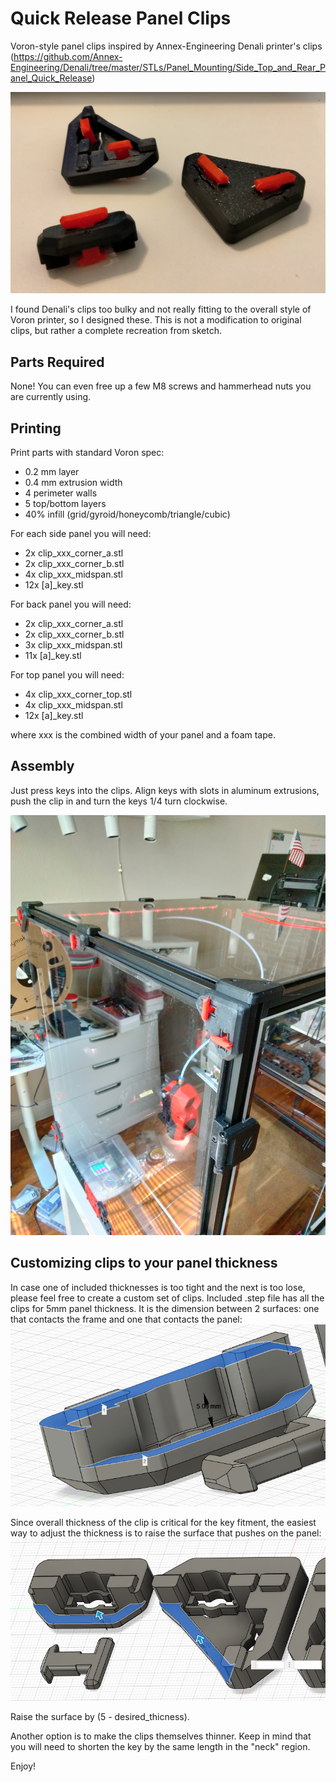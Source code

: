 # Quick Release Panel Clips

Voron-style panel clips inspired by Annex-Engineering Denali printer's clips (https://github.com/Annex-Engineering/Denali/tree/master/STLs/Panel_Mounting/Side_Top_and_Rear_Panel_Quick_Release)

![](./images/clips.jpg)

I found Denali's clips too bulky and not really fitting to the overall style of Voron printer, so I designed these.
This is not a modification to original clips, but rather a complete recreation from sketch.

## Parts Required

None! You can even free up a few M8 screws and hammerhead nuts you are currently using.

## Printing

Print parts with standard Voron spec:
* 0.2 mm layer
* 0.4 mm extrusion width
* 4 perimeter walls
* 5 top/bottom layers
* 40% infill (grid/gyroid/honeycomb/triangle/cubic)

For each side panel you will need:
* 2x clip_xxx_corner_a.stl
* 2x clip_xxx_corner_b.stl
* 4x clip_xxx_midspan.stl
* 12x [a]_key.stl

For back panel you will need:
* 2x clip_xxx_corner_a.stl
* 2x clip_xxx_corner_b.stl
* 3x clip_xxx_midspan.stl
* 11x [a]_key.stl

For top panel you will need:
* 4x clip_xxx_corner_top.stl
* 4x clip_xxx_midspan.stl
* 12x [a]_key.stl

where xxx is the combined width of your panel and a foam tape.

## Assembly

Just press keys into the clips. Align keys with slots in aluminum extrusions, push the clip in and turn the keys 1/4 turn clockwise.

![](./images/voron.jpg)


## Customizing clips to your panel thickness

In case one of included thicknesses is too tight and the next is too lose, please feel free to create a custom set of clips.
Included .step file has all the clips for 5mm panel thickness. It is the dimension between 2 surfaces: one that contacts the frame and one that contacts the panel:
![](./images/dimension.png)

Since overall thickness of the clip is critical for the key fitment, the easiest way to adjust the thickness is to raise the surface that pushes on the panel:
![](./images/customize.png)

Raise the surface by (5 - desired_thicness).

Another option is to make the clips themselves thinner. Keep in mind that you will need to shorten the key by the same length in the "neck" region.



Enjoy!
